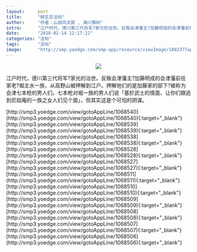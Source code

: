 ```yaml
---
layout:     post
title:      "柳生忍法帖"
author:     "作者：山田风太郎 , 濑川雅树"
intro:      "江户时代，德川第三代将军?家光的治世。反叛会津藩主?加藤明成的会津藩前任家老?堀主水一族，从高野山被押解到江户。押解他们的是加藤家的部下?被称为会津七本枪的男人们。七本枪对堀一族的男人们说「基於武士的情面，让你们跟逃到尼姑庵的一族之女人们见个面」，但其实这是个可怕的阴谋。"
date:       "2018-02-14 12:17:22"
categories: "法帖"
tags:       "法帖"
image:      "http://smp.yoedge.com/smp-app/resource/viewImage/1002377appline.png"
---
```

<div style="text-align: center">
<p><img src="http://smp.yoedge.com/smp-app/resource/viewImage/1002377appline.png"/></p>
</div>
<p class="post-meta">
<span>江户时代，德川第三代将军?家光的治世。反叛会津藩主?加藤明成的会津藩前任家老?堀主水一族，从高野山被押解到江户。押解他们的是加藤家的部下?被称为会津七本枪的男人们。七本枪对堀一族的男人们说「基於武士的情面，让你们跟逃到尼姑庵的一族之女人们见个面」，但其实这是个可怕的阴谋。</span>
</p>
[http://smp3.yoedge.com/view/gotoAppLine/1068540](http://smp3.yoedge.com/view/gotoAppLine/1068540){:target="_blank"}
[http://smp3.yoedge.com/view/gotoAppLine/1068539](http://smp3.yoedge.com/view/gotoAppLine/1068539){:target="_blank"}
[http://smp3.yoedge.com/view/gotoAppLine/1068538](http://smp3.yoedge.com/view/gotoAppLine/1068538){:target="_blank"}
[http://smp3.yoedge.com/view/gotoAppLine/1068528](http://smp3.yoedge.com/view/gotoAppLine/1068528){:target="_blank"}
[http://smp3.yoedge.com/view/gotoAppLine/1068527](http://smp3.yoedge.com/view/gotoAppLine/1068527){:target="_blank"}
[http://smp3.yoedge.com/view/gotoAppLine/1068511](http://smp3.yoedge.com/view/gotoAppLine/1068511){:target="_blank"}
[http://smp3.yoedge.com/view/gotoAppLine/1068510](http://smp3.yoedge.com/view/gotoAppLine/1068510){:target="_blank"}
[http://smp3.yoedge.com/view/gotoAppLine/1068509](http://smp3.yoedge.com/view/gotoAppLine/1068509){:target="_blank"}
[http://smp3.yoedge.com/view/gotoAppLine/1068508](http://smp3.yoedge.com/view/gotoAppLine/1068508){:target="_blank"}
[http://smp3.yoedge.com/view/gotoAppLine/1068507](http://smp3.yoedge.com/view/gotoAppLine/1068507){:target="_blank"}
[http://smp3.yoedge.com/view/gotoAppLine/1068506](http://smp3.yoedge.com/view/gotoAppLine/1068506){:target="_blank"}



